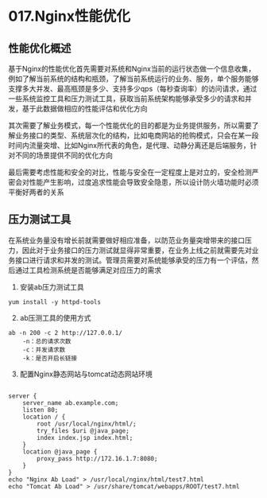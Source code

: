 # 017.Nginx性能优化

## 性能优化概述

基于Nginx的性能优化首先需要对系统和Nginx当前的运行状态做一个信息收集，例如了解当前系统的结构和瓶颈，了解当前系统运行的业务、服务，单个服务能够支撑多大并发、最高瓶颈是多少、支持多少qps（每秒查询率）的访问请求，通过一些系统监控工具和压力测试工具，获取当前系统架构能够承受多少的请求和并发，基于此数据做相应的性能评估和优化方向

其次需要了解业务模式，每一个性能优化的目的都是为业务提供服务，所以需要了解业务接口的类型、系统层次化的结构，比如电商网站的抢购模式，只会在某一段时间内流量突增、比如Nginx所代表的角色，是代理、动静分离还是后端服务，针对不同的场景提供不同的优化方向

最后需要考虑性能和安全的对比，性能与安全在一定程度上是对立的，安全检测严密会对性能产生影响，过度追求性能会导致安全隐患，所以设计防火墙功能时必须平衡好两者的关系

## 压力测试工具

在系统业务量没有增长前就需要做好相应准备，以防范业务量突增带来的接口压力，因此对于业务接口的压力测试就显得非常重要，在业务上线之前就需要先对业务接口进行请求和并发的测试。管理员需要对系统能够承受的压力有一个评估，然后通过工具检测系统是否能够满足对应压力的需求

1. 安装ab压力测试工具

```shell
yum install -y httpd-tools
```

2. ab压测工具的使用方式

```shell
ab -n 200 -c 2 http://127.0.0.1/
    -n：总的请求次数
    -c：并发请求数
    -k：是否开启长链接
```

3. 配置Nginx静态网站与tomcat动态网站环境

```shell

server {
    server_name ab.example.com;
    listen 80;
    location / {
        root /usr/local/nginx/html/;
        try_files $uri @java_page;
        index index.jsp index.html;
    }
    location @java_page {
        proxy_pass http://172.16.1.7:8080;
    }
}
echo "Nginx Ab Load" > /usr/local/nginx/html/test7.html
echo "Tomcat Ab Load" > /usr/share/tomcat/webapps/ROOT/test7.html
```

